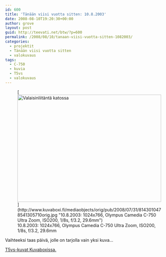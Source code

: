 ```yaml
---
id: 600
title: 'Tänään viisi vuotta sitten: 10.8.2003'
date: 2008-08-10T19:20:30+00:00
author: grove
layout: post
guid: http://teevati.net/btw/?p=600
permalink: /2008/08/10/tanaan-viisi-vuotta-sitten-1082003/
categories:
  - projektit
  - Tänään viisi vuotta sitten
  - valokuvaus
tags:
  - C-750
  - kuvia
  - T5vs
  - valokuvaus
---
```

<figure style="width: 468px" class="wp-caption aligncenter">[<img title="Valaisinliitäntä katossa" src="http://www.kuvaboxi.fi/mediaobjects/pub/2008/07/31/8143010478541305710web_0.jpg" alt="Valaisinliitäntä katossa" width="468" height="350" />](http://www.kuvaboxi.fi/mediaobjects/orig/pub/2008/07/31/8143010478541305710orig.jpg "10.8.2003: 1024x766, Olympus Camedia C-750 Ultra Zoom, ISO200, 1/8s, f/3.2, 29.6mm")<figcaption class="wp-caption-text">10.8.2003: 1024x766, Olympus Camedia C-750 Ultra Zoom, ISO200, 1/8s, f/3.2, 29.6mm</figcaption></figure> 

Vaihteeksi taas päivä, jolle on tarjolla vain yksi kuva&#8230;

[T5vs-kuvat Kuvaboxissa.](http://www.kuvaboxi.fi/julkinen/29poj+taavetti-btw-t5vs.html "Kuvaboxi - BTW: T5vs (Taavetti)")